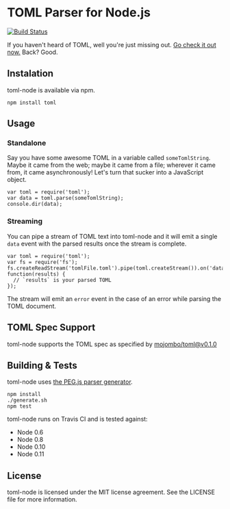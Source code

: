 TOML Parser for Node.js
=======================

[![Build Status](https://travis-ci.org/BinaryMuse/toml-node.png?branch=master)](https://travis-ci.org/BinaryMuse/toml-node)

If you haven't heard of TOML, well you're just missing out. [Go check it out now.](https://github.com/mojombo/toml) Back? Good.

Instalation
-----------

toml-node is available via npm.

    npm install toml

Usage
-----

### Standalone

Say you have some awesome TOML in a variable called `someTomlString`. Maybe it came from the web; maybe it came from a file; wherever it came from, it came asynchronously! Let's turn that sucker into a JavaScript object.

    var toml = require('toml');
    var data = toml.parse(someTomlString);
    console.dir(data);

### Streaming

You can pipe a stream of TOML text into toml-node and it will emit a single `data` event with the parsed results once the stream is complete.

    var toml = require('toml');
    var fs = require('fs');
    fs.createReadStream('tomlFile.toml').pipe(toml.createStream()).on('data', function(results) {
      // `results` is your parsed TOML
    });

The stream will emit an `error` event in the case of an error while parsing the TOML document.

TOML Spec Support
-----------------

toml-node supports the TOML spec as specified by [mojombo/toml@v0.1.0](https://github.com/mojombo/toml/tree/v0.1.0)

Building & Tests
----------------

toml-node uses [the PEG.js parser generator](http://pegjs.majda.cz/).

    npm install
    ./generate.sh
    npm test

toml-node runs on Travis CI and is tested against:

 * Node 0.6
 * Node 0.8
 * Node 0.10
 * Node 0.11

License
-------

toml-node is licensed under the MIT license agreement. See the LICENSE file for more information.
